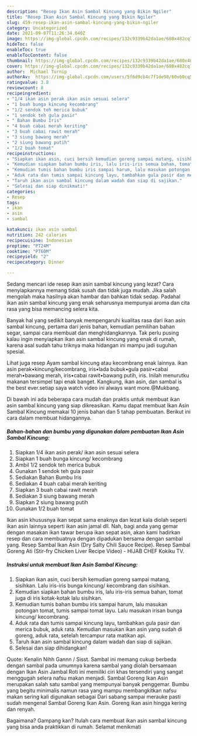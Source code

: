 ```yaml
---
description: "Resep Ikan Asin Sambal Kincung yang Bikin Ngiler"
title: "Resep Ikan Asin Sambal Kincung yang Bikin Ngiler"
slug: 459-resep-ikan-asin-sambal-kincung-yang-bikin-ngiler
category: Uncategorized
date: 2021-09-07T11:26:34.040Z
image: https://img-global.cpcdn.com/recipes/132c9339b42da1ae/680x482cq70/ikan-asin-sambal-kincung-foto-resep-utama.jpg
hideToc: false
enableToc: true
enableTocContent: false
thumbnail: https://img-global.cpcdn.com/recipes/132c9339b42da1ae/680x482cq70/ikan-asin-sambal-kincung-foto-resep-utama.jpg
cover: https://img-global.cpcdn.com/recipes/132c9339b42da1ae/680x482cq70/ikan-asin-sambal-kincung-foto-resep-utama.jpg
author:  Michael Turnip
authorAv:  https://img-global.cpcdn.com/users/5f6d9cb4c7f1de98/60x60cq50/avatar.jpg
ratingvalue: 3.8
reviewcount: 8
recipeingredient:
- "1/4 ikan asin perak ikan asin sesuai selera"
- "1 buah bunga kincung kecombrang"
- "1/2 sendok teh merica bubuk"
- "1 sendok teh gula pasir"
- " Bahan Bumbu Iris"
- "4 buah cabai merah keriting"
- "3 buah cabai rawit merah"
- "3 siung bawang merah"
- "2 siung bawang putih"
- "1/2 buah tomat"
recipeinstructions:
- "Siapkan ikan asin, cuci bersih kemudian goreng sampai matang, sisihkan. Lalu iris-iris bunga kincung/ kecombrang dan sisihkan."
- "Kemudian siapkan bahan bumbu iris, lalu iris-iris semua bahan, tomat juga di iris kotak-kotak lalu sisihkan."
- "Kemudian tumis bahan bumbu iris sampai harum, lalu masukan potongan tomat, tumis sampai tomat layu. Lalu masukan irisan bunga kincung/ kecombrang."
- "Aduk rata dan tumis sampai kincung layu, tambahkan gula pasir dan merica bubuk, aduk rata. Kemudian masukan ikan asin yang sudah di goreng, aduk rata, setelah tercampur rata matikan api."
- "Taruh ikan asin sambal kincung dalam wadah dan siap di sajikan."
- "Selesai dan siap dinikmati!"
categories:
- Resep
tags:
- ikan
- asin
- sambal

katakunci: ikan asin sambal 
nutrition: 242 calories
recipecuisine: Indonesian
preptime: "PT24M"
cooktime: "PT60M"
recipeyield: "2"
recipecategory: Dinner

---
```



Sedang mencari ide resep ikan asin sambal kincung yang lezat? Cara menyiapkannya memang tidak susah dan tidak juga mudah. Jika salah mengolah maka hasilnya akan hambar dan bahkan tidak sedap. Padahal ikan asin sambal kincung yang enak seharusnya mempunyai aroma dan cita rasa yang bisa memancing selera kita.


Banyak hal yang sedikit banyak mempengaruhi kualitas rasa dari ikan asin sambal kincung, pertama dari jenis bahan, kemudian pemilihan bahan segar, sampai cara membuat dan menghidangkannya. Tak perlu pusing kalau ingin menyiapkan ikan asin sambal kincung yang enak di rumah, karena asal sudah tahu triknya maka hidangan ini mampu jadi suguhan spesial.

Lihat juga resep Ayam sambal kincung atau kecombrang enak lainnya. ikan asin perak•kincung/kecombrang, iris•lada bubuk•gula pasir•cabai merah•bawang merah, iris•cabai rawit•bawang putih, iris. Inilah menurutku makanan tersimpel tapi enak banget. Kangkung, ikan asin, dan sambal is the best ever.setiap saya watch video ini always want more.@Mukbang.


Di bawah ini ada beberapa cara mudah dan praktis untuk membuat ikan asin sambal kincung yang siap dikreasikan. Kamu dapat membuat Ikan Asin Sambal Kincung memakai 10 jenis bahan dan 5 tahap pembuatan. Berikut ini cara dalam membuat hidangannya.

<!--inarticleads1-->

##### Bahan-bahan dan bumbu yang digunakan dalam pembuatan Ikan Asin Sambal Kincung:

1. Siapkan 1/4 ikan asin perak/ ikan asin sesuai selera
1. Siapkan 1 buah bunga kincung/ kecombrang
1. Ambil 1/2 sendok teh merica bubuk
1. Gunakan 1 sendok teh gula pasir
1. Sediakan  Bahan Bumbu Iris
1. Sediakan 4 buah cabai merah keriting
1. Siapkan 3 buah cabai rawit merah
1. Sediakan 3 siung bawang merah
1. Siapkan 2 siung bawang putih
1. Gunakan 1/2 buah tomat


Ikan asin khususnya ikan sepat sama enaknya dan lezat kala diolah seperti ikan asin lainnya seperti ikan asin jamal dll. Nah, bagi anda yang gemar dengan masakan ikan tawar berupa ikan sepat asin, akan kami hadirkan resep dan cara membuatnya dengan dipadukan bersama dengan sambal yang. Resep Sambal Ikan Asin (Dry Salty Chili Sauce Recipe). Resep Sambal Goreng Ati (Stir-fry Chicken Liver Recipe Video) - HIJAB CHEF Kokiku TV. 

<!--inarticleads2-->

##### Instruksi untuk membuat Ikan Asin Sambal Kincung:

1. Siapkan ikan asin, cuci bersih kemudian goreng sampai matang, sisihkan. Lalu iris-iris bunga kincung/ kecombrang dan sisihkan.
1. Kemudian siapkan bahan bumbu iris, lalu iris-iris semua bahan, tomat juga di iris kotak-kotak lalu sisihkan.
1. Kemudian tumis bahan bumbu iris sampai harum, lalu masukan potongan tomat, tumis sampai tomat layu. Lalu masukan irisan bunga kincung/ kecombrang.
1. Aduk rata dan tumis sampai kincung layu, tambahkan gula pasir dan merica bubuk, aduk rata. Kemudian masukan ikan asin yang sudah di goreng, aduk rata, setelah tercampur rata matikan api.
1. Taruh ikan asin sambal kincung dalam wadah dan siap di sajikan.
1. Selesai dan siap dihidangkan!

Quote: Kenalin Nihh Gannn / Sisst. Sambal ini memang cukup berbeda dengan sambal pada umumnya karena sambal yang diolah bersamaan dengan Ikan Asin Jambal Roti ini memiliki ciri khas tersendiri yang sangat menggugah selera nafsu makan menjadi. Sambal Goreng Ikan Asin merupakan salah satu sambal yang mempunyai banyak penggemar. Bumbu yang begitu minimalis namun rasa yang mampu membangkitkan nafsu makan sering kali digunakan sebagai Dari sabang sampai merauke pasti sudah mengenal Sambal Goreng Ikan Asin. Goreng ikan asin hingga kering dan renyah. 

Bagaimana? Gampang kan? Itulah cara membuat ikan asin sambal kincung yang bisa anda praktikkan di rumah. Selamat menikmati
